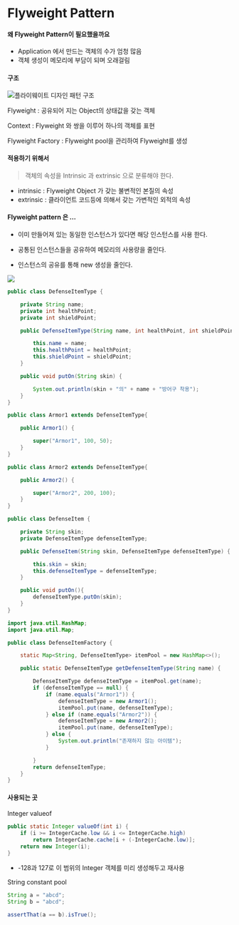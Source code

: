 # Flyweight Pattern

#### 왜 Flyweight Pattern이 필요했을까요

- Application 에서 만드는 객체의 수가 엄청 많음
- 객체 생성이 메모리에 부담이 되며 오래걸림

#### 구조

![플라이웨이트 디자인 패턴 구조](https://refactoring.guru/images/patterns/diagrams/flyweight/structure.png?id=c1e7e1748f957a4792822f902bc1d420)

Flyweight : 공유되어 지는 Object의 상태값을 갖는 객체

Context : Flyweight 와 쌍을 이루어 하나의 객체를 표현

Flyweight Factory : Flyweight pool을 관리하여 Flyweight를 생성

#### 적용하기 위해서

> 객체의 속성을 Intrinsic 과 extrinsic 으로 분류해야 한다.

- intrinsic :  Flyweight Object 가 갖는 불변적인 본질의 속성
- extrinsic :  클라이언트 코드등에 의해서 갖는 가변적인 외적의 속성

#### Flyweight pattern 은 ...

- 이미 만들어져 있는 동일한 인스턴스가 있다면 해당 인스턴스를 사용 한다.

- 공통된 인스턴스들을 공유하여 메모리의 사용량을 줄인다.
- 인스턴스의 공유를 통해 new 생성을 줄인다.

![](http://drive.google.com/uc?id=1ulqlUMJ5fDXUuunmjEX0ZP6jr4_I_86P)

```java
public class DefenseItemType {

    private String name;
    private int healthPoint;
    private int shieldPoint;

    public DefenseItemType(String name, int healthPoint, int shieldPoint) {

        this.name = name;
        this.healthPoint = healthPoint;
        this.shieldPoint = shieldPoint;
    }

    public void putOn(String skin) {

        System.out.println(skin + "의" + name + "방어구 착용");
    }
}
```

```java
public class Armor1 extends DefenseItemType{

    public Armor1() {

        super("Armor1", 100, 50);
    }
}
```

```java
public class Armor2 extends DefenseItemType{

    public Armor2() {

        super("Armor2", 200, 100);
    }
}
```

```java
public class DefenseItem {

    private String skin;
    private DefenseItemType defenseItemType;

    public DefenseItem(String skin, DefenseItemType defenseItemType) {

        this.skin = skin;
        this.defenseItemType = defenseItemType;
    }

    public void putOn(){
        defenseItemType.putOn(skin);
    }
}
```

```java
import java.util.HashMap;
import java.util.Map;

public class DefenseItemFactory {

    static Map<String, DefenseItemType> itemPool = new HashMap<>();

    public static DefenseItemType getDefenseItemType(String name) {

        DefenseItemType defenseItemType = itemPool.get(name);
        if (defenseItemType == null) {
            if (name.equals("Armor1")) {
                defenseItemType = new Armor1();
                itemPool.put(name, defenseItemType);
            } else if (name.equals("Armor2")) {
                defenseItemType = new Armor2();
                itemPool.put(name, defenseItemType);
            } else {
                System.out.println("존재하지 않는 아이템");
            }

        }
        return defenseItemType;
    }
}
```

#### 사용되는 곳

Integer valueof

```java
public static Integer valueOf(int i) {
    if (i >= IntegerCache.low && i <= IntegerCache.high)
        return IntegerCache.cache[i + (-IntegerCache.low)];
    return new Integer(i);
}
```

- -128과 127로 이 범위의 Integer 객체를 미리 생성해두고 재사용

String constant pool

```java
String a = "abcd";
String b = "abcd";

assertThat(a == b).isTrue();
```


